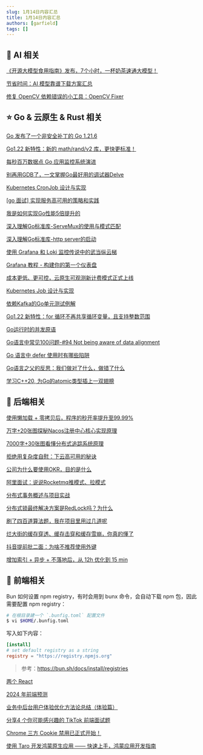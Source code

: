 ```yaml
---
slug: 1月14日内容汇总
title: 1月14日内容汇总
authors: [garfield]
tags: []
---
```


## 🌟 AI 相关

[《开源大模型食用指南》发布，7个小时，一杯奶茶速通大模型！](https://mp.weixin.qq.com/s/78mSLefUmZOagwZ5dMUyTg)

[节省时间：AI 模型靠谱下载方案汇总](https://mp.weixin.qq.com/s/5wiz-IaGhGFlbHmRdf1TUA)

[修复 OpenCV 依赖错误的小工具：OpenCV Fixer](https://mp.weixin.qq.com/s/PEHW4XJv0D2IN0W92CAi3A)

## ⭐️ Go & 云原生 & Rust 相关

[Go 发布了一个非安全补丁的 Go 1.21.6](https://mp.weixin.qq.com/s/qeEO2zK7mz9JUYocHetBHA)

[Go1.22 新特性：新的 math/rand/v2 库，更快更标准！](https://mp.weixin.qq.com/s/BsZeSDxHwwSzjLjfjUIgIA)

[每秒百万数据点 Go 应用监控系统演进](https://mp.weixin.qq.com/s/ezG3VQLgE2e0AWSxsoBHRg)

[别再用GDB了，一文掌握Go最好用的调试器Delve](https://mp.weixin.qq.com/s/Ed39t5I0k0ynfPch-ex7Ag)

[Kubernetes CronJob 设计与实现](https://mp.weixin.qq.com/s/ZNojELz-zTGybcpGgCtfng)

[\[go 面试\] 实现服务高可用的策略和实践](https://mp.weixin.qq.com/s/-JBLJhU47kocCKXvBe-4uA)

[我是如何实现Go性能5倍提升的](https://mp.weixin.qq.com/s/HZCqoRgBcT3ZNAlnlChS-Q)

[深入理解Go标准库-ServeMux的使用与模式匹配](https://mp.weixin.qq.com/s/TU9FL2SVe5TW7Uq5I0o_Sg)

[深入理解Go标准库-http server的启动](https://mp.weixin.qq.com/s/s3BWg6iiCcDZRFh7oZJj5Q)

[使用 Grafana 和 Loki 监控传说中的武当纵云梯](https://mp.weixin.qq.com/s/fKFSOA0ZoFLN4dedlRp-HA)

[Grafana 教程 - 构建你的第一个仪表盘](https://mp.weixin.qq.com/s/ivK0UmZjvtrJ_WyonwxN2w)

[成本更低、更可控，云原生可观测新计费模式正式上线](https://mp.weixin.qq.com/s/AbggxNJXCMSAfmuIQ59E8A)

[Kubernetes Job 设计与实现](https://mp.weixin.qq.com/s/FTf4VK1CV-hgf_LgB0T8fA)

[依赖Kafka的Go单元测试例解](https://mp.weixin.qq.com/s/M_lV7FaIMxZGd6pZ9dDaAw)

[Go1.22 新特性：for 循环不再共享循环变量，且支持整数范围](https://mp.weixin.qq.com/s/OnvniPEvDz6k5LLKGH1MFA)

[Go运行时的并发原语](https://mp.weixin.qq.com/s/Lhw_VFL8UHD9edfbKt_QjQ)

[Go语言中常见100问题-#94 Not being aware of data alignment](https://mp.weixin.qq.com/s/yHWzh89g6Naz0xRmo5FdGw)

[Go 语言中 defer 使用时有哪些陷阱](https://mp.weixin.qq.com/s/g6ohhBBQd0u4PzD1KhnKCA)

[Go语言之父的反思：我们做对了什么，做错了什么](https://mp.weixin.qq.com/s/1BTdUMMPIMDobh1ZJ_gXAQ)

[学习C++20, 为Go的atomic类型插上一双翅膀](https://mp.weixin.qq.com/s/Nbc_V5v5QruZsd1PVsDQnA)

## 📒 后端相关

[使用懒加载 + 零拷贝后，程序的秒开率提升至99.99%](https://mp.weixin.qq.com/s/kaogMK5qz5vkfs9-BYu0Mg)

[万字+20张图探秘Nacos注册中心核心实现原理](https://mp.weixin.qq.com/s/NYH6jgDOp1MwnAUyUHM5yg)

[7000字+30张图看懂分布式追踪系统原理](https://mp.weixin.qq.com/s/8CYXOML5LvRlFRpNFOQCjw)

[拒绝用复杂度自慰：下云高可用的秘诀](https://mp.weixin.qq.com/s/yIVal-9U6_TXX-dZpVtjBg)

[公司为什么要使用OKR，目的是什么](https://mp.weixin.qq.com/s/L-pb5GgWSVJsJa_nnWMVQQ)

[阿里面试：说说Rocketmq推模式、拉模式](https://mp.weixin.qq.com/s/gnRiDUhAvTgjXaQiROB66A)

[分布式事务概述与项目实战](https://mp.weixin.qq.com/s/0Io-X0S9AY-s0HeRb_jbag)

[分布式锁最终解决方案是RedLock吗？为什么](https://mp.weixin.qq.com/s/lbSJAv8zJ7NG4G3beNExUA)

[刷了四百道算法题，我在项目里用过几道呢](https://mp.weixin.qq.com/s/Xna4EDDPvg3vmMUgmsNewQ)

[烂大街的缓存穿透、缓存击穿和缓存雪崩，你真的懂了](https://mp.weixin.qq.com/s/MsU0eNt4k7WqpBOQ8CAotA)

[抖音提前批二面：为啥不推荐使用外键](https://mp.weixin.qq.com/s/4Q7FzxgkqYCb5fGOARhvDg)

[增加索引 + 异步 + 不落地后，从 12h 优化到 15 min](https://mp.weixin.qq.com/s/V2p_p-KoDowlZxLN2by2Sg)

## 📒 前端相关

Bun 如何设置 npm registry，有时会用到 bunx 命令，会自动下载 npm 包，因此需要配置 npm registry：

```bash
# 在根目录建一个 `.bunfig.toml` 配置文件
$ vi $HOME/.bunfig.toml
```

写入如下内容：

```toml
[install]
# set default registry as a string
registry = "https://registry.npmjs.org"
```

> 参考：https://bun.sh/docs/install/registries

[两个 React](https://mp.weixin.qq.com/s/AKdqtR6DWxB-c4CCmz594g)

[2024 年前端预测](https://mp.weixin.qq.com/s/BO29XPm7c9VKcQT_v9lOGw)

[业务中后台用户体验优化方法论总结（体验篇）](https://mp.weixin.qq.com/s/vXQR_eTKAYI3_ylXxQJTLA)

[分享4 个你可能感兴趣的 TikTok 前端面试题](https://mp.weixin.qq.com/s/0bzsHVqxoyl9uth3iymp0A)

[Chrome 三方 Cookie 禁用已正式开始！](https://mp.weixin.qq.com/s/9O7D5mugTmnUuMinQmaEOw)

[使用 Taro 开发鸿蒙原生应用 —— 快速上手，鸿蒙应用开发指南](https://mp.weixin.qq.com/s/FcQocQdxeaQijAA6oUjAZg)
